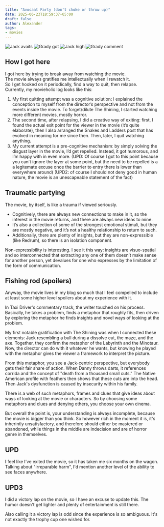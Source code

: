 ```yaml
---
title: "Avocaat Party (don't choke or throw up)"
date: 2025-06-23T18:59:37+05:00
draft: false
author: Alexander
tags:
- movies
---
```


![Jack avaits](/blog/avocaat-1.jpg)
![Grady got](/blog/avocaat-2.jpg)
![Jack high](/blog/avocaat-3.jpg)
![Grady comment](/blog/avocaat-4.jpg)

## How I got here

I got here by trying to break away from watching the movie.  
The movie always gratifies me intellectually when I rewatch it.  
So I get hooked on it periodically, find a way to quit, then relapse.  
Currently, my movieholic log looks like this:

1. My first quitting attempt was a cognitive solution: I explained the conception to myself from the director’s perspective and not from the events inside the movie. To forget/dilute The Shining, I started watching more different movies, mostly horror.  
2. The second time, after relapsing, I did a creative way of exiting: first, I found the actual exit point for the viewer in the movie (it’s quite elaborate), then I also arranged the Snakes and Ladders post that has evolved in meaning for me since then. Then, later, I quit watching anything.
3. My current attempt is a pre-cognitive mechanism: by simply solving the disgust layer in the movie, I’d get repelled. Instead, it got humorous, and I’m happy with in even more. (UPD: Of course I got to this point because you can't ignore the layer at some point, but the need to be repelled is a a legitemate excuse once the barrier to entry there is lower than everywhere around)
(UPD2: of course I should not deny good in human nature, the movie is an unescapeable statement of the fact)

## Traumatic partying

The movie, by itself, is like a trauma if viewed seriously.

- Cognitively, there are always new connections to make in it, so the interest in the movie returns, and there are always new ideas to mine.  
- It’s also a collection of some of the strongest emotional stimuli, but they are mostly negative, and it’s not a healthy relationship to return to such.  
- Additionally, there are plenty of insights, but they are non-expressible (like Redrum), so there is an isolation component.  

Non-expressibility is interesting.
I see it this way: insights are visuo-spatial and so interconnected that extracting any one of them doesn’t make sense for another person, yet devalues for one who expresses by the limitation of the form of communication.

## Fishing rod (spoilers)

Anyway, the movie lives in my blog so much that I feel compelled to include at least some higher level spoilers about my experience with it.  

In Taxi Driver's commentary track, the writer touched on his process.  
Basically, he takes a problem, finds a metaphor that roughly fits, then driven by exploring the metaphor he finds insights and novel ways of looking at the problem.

My first notable gratification with The Shining was when I connected these elements: Jack resembling a bull during a dissolve cut, the maze, and the axe.
Together, they confirm the metaphor of the Labyrinth and the Minotaur.
Now, the director can do with it whatever he wants, but knowing he played with the metaphor gives the viewer a framework to interpret the picture.

From this metaphor, you see a Jack-centric perspective, but everybody gets their fair share of action.
When Danny throws darts, it references corrida and the concept of "death from a thousand small cuts."
The Native American profile with feathers then shows that these cuts are into the head.
Then Jack's dysfunction is caused by insecurity within his family.

There is a web of such metaphors, frames and clues that give ideas about ways of looking at the movie or characters.
So by choosing some metaphors and clues and denying others, you choose your own cinema.

But overall the point is, your understanding is always incomplete, because the movie is bigger than you think.
So however rich in the moment it is, it's inherintly unsatisfactory, and therefore should either be mastered or abandoned, while things in the middle are indecision and are of horror genre in themselves.

## UPD

I feel like I've exited the movie, so it has taken me six months on the wagon.
Talking about "irreparable harm", I'd mention another level of the ability to see faces anywhere.

## UPD3

I did a victory lap on the movie, so I have an excuse to update this.
The humor doesn't get lighter and plenty of entertainment is still there.

Also calling it a victory lap is odd since the experience is so ambiguous.
It's not exactly the trophy cup one wished for.
